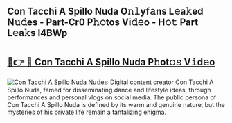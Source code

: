 ## Con Tacchi A Spillo Nuda O𝚗𝚕yf𝚊ns L𝚎a𝚔ed N𝚞𝚍es - Part-Cr0 P𝚑𝚘tos Vi𝚍𝚎o - H𝚘𝚝 Part L𝚎a𝚔s I4BWp

# <h2><a href="http://kfcvbq1.oniu.top/?m=Con+Tacchi+A+Spillo+Nuda">🔗👉 🔴 Con Tacchi A Spillo Nuda P𝚑ot𝚘𝚜 V𝚒d𝚎o</a></h2>

[![Con Tacchi A Spillo Nuda Nu𝚍e𝚜](https://i.imgur.com/0qMVB7G.gif)](http://kfcvbq1.oniu.top/?m=Con+Tacchi+A+Spillo+Nuda)
Digital content creator Con Tacchi A Spillo Nuda, famed for disseminating dance and lifestyle ideas, through performances and personal vlogs on social media. The public persona of Con Tacchi A Spillo Nuda is defined by its warm and genuine nature, but the mysteries of his private life remain a tantalizing enigma.  
